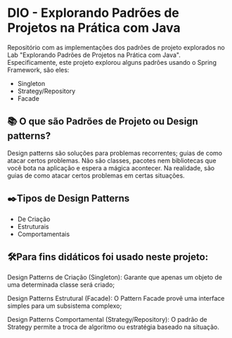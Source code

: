 # DIO - Explorando Padrões de Projetos na Prática com Java

Repositório com as implementações dos padrões de projeto explorados no Lab "Explorando Padrões de Projetos na Prática com Java". Especificamente, este projeto explorou alguns padrões usando o Spring Framework, são eles:
- Singleton
- Strategy/Repository
- Facade

## 📚 O que são Padrões de Projeto ou Design patterns?
Design patterns são soluções para problemas recorrentes; guias de como atacar certos problemas. Não são classes, pacotes nem bibliotecas que você bota na aplicação e espera a mágica acontecer. Na realidade, são guias de como atacar certos problemas em certas situações.

## ✒️Tipos de Design Patterns
- De Criação
- Estruturais
- Comportamentais

## 🛠️Para fins didáticos foi usado neste projeto:
Design Patterns de Criação (Singleton): Garante que apenas um objeto de uma determinada classe será criado;

Design Patterns Estrutural (Facade): O Pattern Facade provê uma interface simples para um subsistema complexo;

Design Patterns Comportamental (Strategy/Repository): O padrão de Strategy permite a troca de algoritmo ou estratégia baseado na situação.
